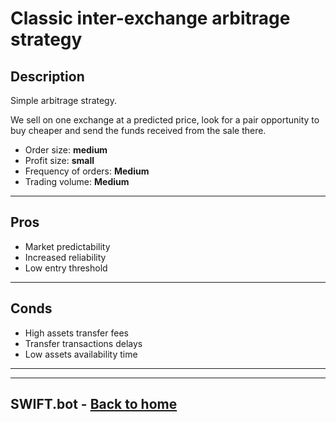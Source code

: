 # Classic inter-exchange arbitrage strategy

## Description
Simple arbitrage strategy.

We sell on one exchange at a predicted price, look for a pair opportunity to buy cheaper and send the funds received from the sale there.


- Order size: **medium**
- Profit size: **small**
- Frequency of orders: **Medium**
- Trading volume: **Medium**



---

## Pros
- Market predictability
- Increased reliability
- Low entry threshold
---

## Conds
- High assets transfer fees
- Transfer transactions delays
- Low assets availability time

---
---

## SWIFT.bot - [Back to home](../HomePage.md)